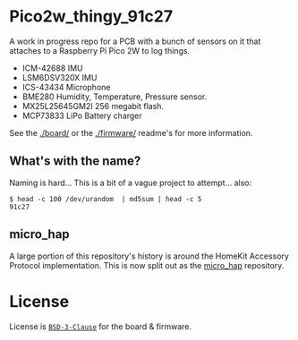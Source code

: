 # Pico2w_thingy_91c27

A work in progress repo for a PCB with a bunch of sensors on it that attaches to a Raspberry Pi Pico 2W to log things.

- ICM-42688 IMU
- LSM6DSV320X IMU
- ICS-43434 Microphone
- BME280 Humidity, Temperature, Pressure sensor.
- MX25L25645GM2I 256 megabit flash.
- MCP73833 LiPo Battery charger


See the [./board/](./board/) or the [./firmware/](./firmware/) readme's for more information.


## What's with the name?
Naming is hard... This is a bit of a vague project to attempt... also:
```
$ head -c 100 /dev/urandom  | md5sum | head -c 5
91c27
```

## micro_hap

A large portion of this repository's history is around the HomeKit Accessory Protocol implementation.
This is now split out as the [micro_hap](https://github.com/iwanders/micro_hap) repository.


# License
License is [`BSD-3-Clause`](./LICENSE) for the board & firmware.

